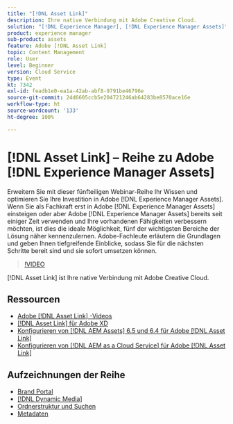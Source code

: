 ```yaml
---
title: "[!DNL Asset Link]"
description: Ihre native Verbindung mit Adobe Creative Cloud.
solution: "[!DNL Experience Manager], [!DNL Experience Manager Assets]"
product: experience manager
sub-product: assets
feature: Adobe [!DNL Asset Link]
topic: Content Management
role: User
level: Beginner
version: Cloud Service
type: Event
kt: 7342
exl-id: feadb1e0-ea1a-42ab-abf8-9791be46796e
source-git-commit: 24d6605ccb5e204721246ab64283be8570ace16e
workflow-type: ht
source-wordcount: '133'
ht-degree: 100%

---
```


# [!DNL Asset Link] – Reihe zu Adobe [!DNL Experience Manager Assets]

Erweitern Sie mit dieser fünfteiligen Webinar-Reihe Ihr Wissen und optimieren Sie Ihre Investition in Adobe [!DNL Experience Manager Assets]. Wenn Sie als Fachkraft erst in Adobe [!DNL Experience Manager Assets] einsteigen oder aber Adobe [!DNL Experience Manager Assets] bereits seit einiger Zeit verwenden und Ihre vorhandenen Fähigkeiten verbessern möchten, ist dies die ideale Möglichkeit, fünf der wichtigsten Bereiche der Lösung näher kennenzulernen. Adobe-Fachleute erläutern die Grundlagen und geben Ihnen tiefgreifende Einblicke, sodass Sie für die nächsten Schritte bereit sind und sie sofort umsetzen können.

>[!VIDEO](https://video.tv.adobe.com/v/332127/?quality=12&learn=on&hidetitle=true)

[!DNL Asset Link] ist Ihre native Verbindung mit Adobe Creative Cloud.

## Ressourcen

* [Adobe [!DNL Asset Link] -Videos](https://experienceleague.adobe.com/docs/experience-manager-learn/assets/adobe-asset-link/launch-adobe-asset-link.html?lang=de)
* [[!DNL Asset Link] für Adobe XD](https://helpx.adobe.com/de/enterprise/admin-guide.html/enterprise/using/adobe-asset-link-for-xd.ug.html)
* [Konfigurieren von [!DNL AEM Assets] 6.5 und 6.4 für Adobe [!DNL Asset Link]](https://helpx.adobe.com/de/enterprise/using/configure-aem-assets-6-for-asset-link.html)
* [Konfigurieren von [!DNL AEM as a Cloud Service] für Adobe [!DNL Asset Link]](https://helpx.adobe.com/de/enterprise/admin-guide.html/enterprise/using/configure-aem-assets-for-asset-link.ug.html)

## Aufzeichnungen der Reihe

* [Brand Portal](brand-portal.md)
* [[!DNL Dynamic Media]](dynamic-media.md)
* [Ordnerstruktur und Suchen](folder-structure-search.md)
* [Metadaten](metadata.md)
